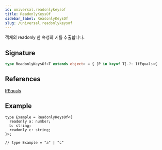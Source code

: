 ```yaml
---
id: universal.readonlykeysof
title: ReadonlyKeysOf
sidebar_label: ReadonlyKeysOf
slug: /universal.readonlykeysof
---
```






객체의 readonly 한 속성의 키를 추출합니다.

## Signature

```typescript
type ReadonlyKeysOf<T extends object> = { [P in keyof T]-?: IfEquals<{ [Q in P]: T[P] }, { -readonly [Q in P]: T[P] }, never, P> }[keyof T];
```
## References
 [IfEquals](./universal.ifequals)

## Example


```tsx
type Example = ReadonlyKeysOf<{
  readonly a: number;
  b: string;
  readonly c: string;
}>;

// type Example = "a" | "c"
```

